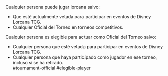 Cualquier persona puede jugar lorcana salvo:
- Que esté actualmente vetada para participar en eventos de Disney Lorcana TCG.        
- Cualquier Oficial del Torneo en torneos competitivos.  

Cualquier persona es elegible para actuar como Oficial del Torneo salvo:
- Cualquier persona que esté vetada para participar en eventos de Disney Lorcana TCG.     
- Cualquier persona que haya participado como jugador en ese torneo, incluso si se ha retirado.  
#tournament-official #elegible-player
